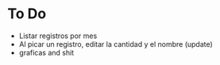 # To Do

* Listar registros por mes
* Al picar un registro, editar la cantidad y el nombre (update)
* graficas and shit